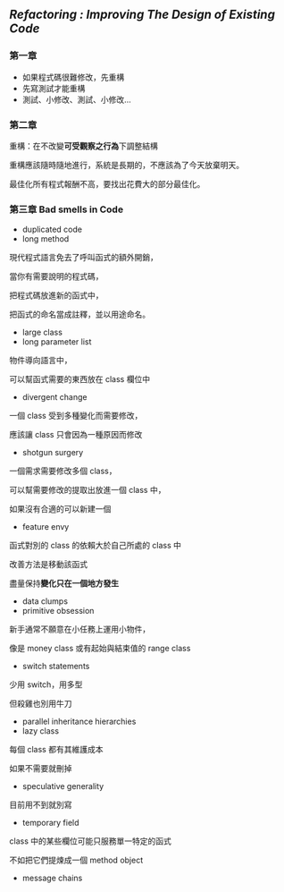 ## *Refactoring : Improving The Design of Existing Code*

### 第一章

- 如果程式碼很難修改，先重構
- 先寫測試才能重構
- 測試、小修改、測試、小修改…

### 第二章

重構：在不改變**可受觀察之行為**下調整結構

重構應該隨時隨地進行，系統是長期的，不應該為了今天放棄明天。

最佳化所有程式報酬不高，要找出花費大的部分最佳化。

### 第三章 Bad smells in Code

- duplicated code
- long method

現代程式語言免去了呼叫函式的額外開銷，

當你有需要說明的程式碼，

把程式碼放進新的函式中，

把函式的命名當成註釋，並以用途命名。

- large class
- long parameter list

物件導向語言中，

可以幫函式需要的東西放在 class 欄位中

- divergent change

一個 class 受到多種變化而需要修改，

應該讓 class 只會因為一種原因而修改

- shotgun surgery

一個需求需要修改多個 class，

可以幫需要修改的提取出放進一個 class 中，

如果沒有合適的可以新建一個

- feature envy

函式對別的 class 的依賴大於自己所處的 class 中

改善方法是移動該函式

盡量保持**變化只在一個地方發生**

- data clumps
- primitive obsession

新手通常不願意在小任務上運用小物件，

像是 money class 或有起始與結束值的 range class

- switch statements

少用 switch，用多型

但殺雞也別用牛刀

- parallel inheritance hierarchies
- lazy class

每個 class 都有其維護成本

如果不需要就刪掉

- speculative generality

目前用不到就別寫

- temporary field

class 中的某些欄位可能只服務單一特定的函式

不如把它們提煉成一個 method object

- message chains



